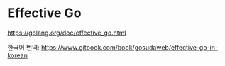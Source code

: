 # Effective Go

https://golang.org/doc/effective_go.html

한국어 번역: https://www.gitbook.com/book/gosudaweb/effective-go-in-korean
